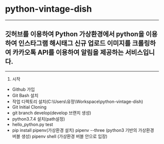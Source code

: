 # python-vintage-dish
-----
## 깃허브를 이용하여 Python 가상환경에서 python을 이용하여 인스타그램 해시태그 신규 업로드 이미지를 크롤링하여 카카오톡 API를 이용하여 알림을 제공하는 서비스입니다.
-----
1. 시작
 - Github 가입
 - Git Bash 설치
 - 작업 디렉토리 설치(C:\Users\유정\Workspace\python-vintage-dish)
 - Git Initial Cloning
 - git branch develop(develop 브랜치 생성)
 - python3.7.4 설치(path설정)
 - hello_python.py test
 - pip install pipenv(가상환경 설치)
    pipenv --three (python3 기반의 가상환경 버블 생성)
    pipenv shell (가상환경 버블 안으로 입장)